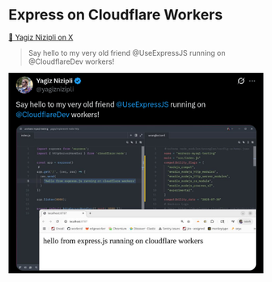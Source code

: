 # Express on Cloudflare Workers

[🔗 Yagiz Nizipli on X](https://x.com/yagiznizipli/status/1951388316420518177)
> Say hello to my very old friend @UseExpressJS running on @CloudflareDev workers!

![](./image.png)